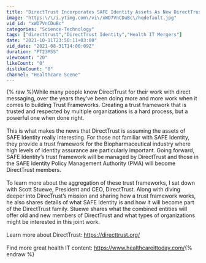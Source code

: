 ```yaml
---
title: "DirectTrust Incorporates SAFE Identity Assets As New DirectTrust Framework"
image: "https:\/\/i.ytimg.com\/vi\/xWD7VnCDuBc\/hqdefault.jpg"
vid_id: "xWD7VnCDuBc"
categories: "Science-Technology"
tags: ["directtrust","DirectTrust Identity","Health IT Mergers"]
date: "2021-10-11T23:50:11+03:00"
vid_date: "2021-08-31T14:00:09Z"
duration: "PT23M5S"
viewcount: "20"
likeCount: "0"
dislikeCount: "0"
channel: "Healthcare Scene"
---
```

{% raw %}While many people know DirectTrust for their work with direct messaging, over the years they’ve been doing more and more work when it comes to building Trust Frameworks.  Creating a trust framework that is trusted and respected by multiple organizations is a hard process, but a powerful one when done right.<br /><br />This is what makes the news that DirectTrust is assuming the assets of SAFE Identity really interesting.  For those not familiar with SAFE Identity, they provide a trust framework for the Biopharmaceutical industry where high levels of identity assurance are particularly important.  Going forward, SAFE Identity’s trust framework will be managed by DirectTrust and those in the SAFE Identity Policy Management Authority (PMA) will become DirectTrust members.<br /><br />To learn more about the aggregation of these trust frameworks, I sat down with Scott Stuewe, President and CEO, DirectTrust.  Along with diving deeper into DirecTrust’s mission and sharing how a trust framework works, he also shares details of what SAFE Identity is and how it will become part of the DirectTrust family.  Stuewe shares what the combined entities will offer old and new members of DirectTrust and what types of organizations might be interested in this joint work.<br /><br />Learn more about DirectTrust: <a rel="nofollow" target="blank" href="https://directtrust.org/">https://directtrust.org/</a><br /><br />Find more great health IT content: <a rel="nofollow" target="blank" href="https://www.healthcareittoday.com/">https://www.healthcareittoday.com/</a>{% endraw %}
